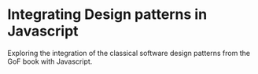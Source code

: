 # Integrating Design patterns in Javascript

Exploring the integration of the classical software design patterns from the GoF book with Javascript.
